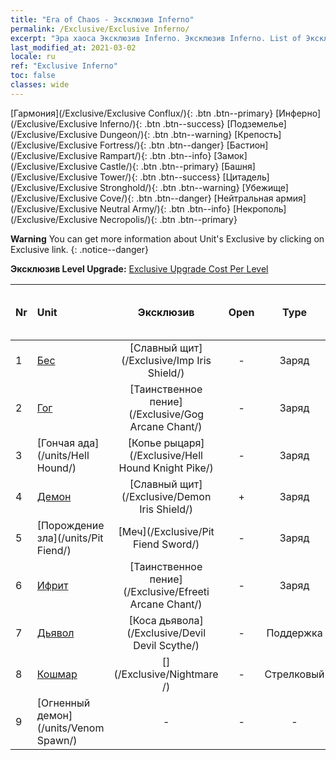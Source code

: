 ```yaml
---
title: "Era of Chaos - Эксклюзив Inferno"
permalink: /Exclusive/Exclusive Inferno/
excerpt: "Эра хаоса Эксклюзив Inferno. Эксклюзив Inferno. List of Эксклюзив Inferno in Era of Chaos"
last_modified_at: 2021-03-02
locale: ru
ref: "Exclusive Inferno"
toc: false
classes: wide
---
```

 [Гармония](/Exclusive/Exclusive Conflux/){: .btn .btn--primary} [Инферно](/Exclusive/Exclusive Inferno/){: .btn .btn--success} [Подземелье](/Exclusive/Exclusive Dungeon/){: .btn .btn--warning} [Крепость](/Exclusive/Exclusive Fortress/){: .btn .btn--danger} [Бастион](/Exclusive/Exclusive Rampart/){: .btn .btn--info} [Замок](/Exclusive/Exclusive Castle/){: .btn .btn--primary} [Башня](/Exclusive/Exclusive Tower/){: .btn .btn--success} [Цитадель](/Exclusive/Exclusive Stronghold/){: .btn .btn--warning} [Убежище](/Exclusive/Exclusive Cove/){: .btn .btn--danger} [Нейтральная армия](/Exclusive/Exclusive Neutral Army/){: .btn .btn--info} [Некрополь](/Exclusive/Exclusive Necropolis/){: .btn .btn--primary} 

**Warning** You can get more information about Unit's Exclusive by clicking on Exclusive link. 
{: .notice--danger}

 **Эксклюзив Level Upgrade:** [Exclusive Upgrade Cost Per Level](/Exclusive/ExclusiveUpgradeCostPerLevel/)

  | Nr |         Unit        | Эксклюзив | Open  |    Type   |  Item to Rank UP      |  Skin   |
  |:---|:--------------------|:-------------:|:-----:|:---------:|:---------------------:|:-------:|
  | 1  | [Бес](/units/Imp/) | [Славный щит](/Exclusive/Imp Iris Shield/) | - | Заряд | - | - |
  | 2  | [Гог](/units/Gog/) | [Таинственное пение](/Exclusive/Gog Arcane Chant/) | - | Заряд | - | - |
  | 3  | [Гончая ада](/units/Hell Hound/) | [Копье рыцаря](/Exclusive/Hell Hound Knight Pike/) | - | Заряд | - | - |
  | 4  | [Демон](/units/Demon/) | [Славный щит](/Exclusive/Demon Iris Shield/) | + | Заряд | - | - |
  | 5  | [Порождение зла](/units/Pit Fiend/) | [Меч](/Exclusive/Pit Fiend Sword/) | - | Заряд | - | - |
  | 6  | [Ифрит](/units/Efreeti/) | [Таинственное пение](/Exclusive/Efreeti Arcane Chant/) | - | Заряд | - | - |
  | 7  | [Дьявол](/units/Devil/) | [Коса дьявола](/Exclusive/Devil Devil Scythe/) | - | Поддержка | - | - |
  | 8  | [Кошмар](/units/Nightmare/) | [](/Exclusive/Nightmare /) | - | Стрелковый | - | - |
  | 9  | [Огненный демон](/units/Venom Spawn/) | - | - | - | none | none |
